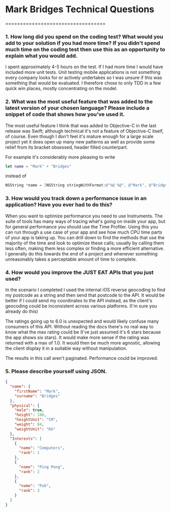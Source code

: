 # Mark Bridges Technical Questions
==================================

###  1. How long did you spend on the coding test? What would you add to your solution if you had more time? If you didn't spend much time on the coding test then use this as an opportunity to explain what you would add.

I spent approximately 4-5 hours on the test. If I had more time I would have included more unit tests. Unit testing mobile applications is not something every company looks for or actively undertakes so I was unsure if this was something that would be evaluated. I therefore chose to only TDD in a few quick win places, mostly concentrating on the model.

### 2. What was the most useful feature that was added to the latest version of your chosen language? Please include a snippet of code that shows how you've used it.

The most useful feature I think that was added to Objective-C in the last release was Swift; although technical it's not a feature of Objective-C itself, of course. Even though I don't feel it's mature enough for a large scale project yet it does open up many new patterns as well as provide some relief from its bracket obsessed, header filled counterpart.

For example it's considerably more pleasing to write

```Swift
let name = "Mark" + "Bridges"
```

instead of

```Objective-C
NSString *name = [NSString stringWithFormat:@"%@ %@", @"Mark", @"Bridges"];
```


### 3. How would you track down a performance issue in an application? Have you ever had to do this?

When you want to optimize performance you need to use Instruments. The suite of tools has many ways of tracing what's going on inside your app, but for general performance you should use the Time Profiler. Using this you can run through a use case of your app and see how much CPU time parts of your app is taking up. You can drill down to find the methods that use the majority of the time and look to optimize these calls; usually by calling them less often, making them less complex or finding a more efficient alternative. I generally do this towards the end of a project and whenever something unreasonably takes a perceptable amount of time to complete.

### 4. How would you improve the JUST EAT APIs that you just used?

In the scenario I completed I used the internal iOS reverse geocoding to find my postcode as a string and then send that postcode to the API. It would be better if I could send my coordinates to the API instead, as the client's geocoding could be inconsistent across various platforms. (I'm sure you already do this)

The ratings going up to 6.0 is unexpected and would likely confuse many consumers of this API. Without reading the docs there's no real way to know what the max rating could be (I've just assumed it's 6 stars because the app shows six stars). It would make more sense if the rating was returned with a max of 1.0. It would then be much more agnostic, allowing the client display it in a suitable way without manipulation.

The results in this call aren't paginated. Performance could be improved.


### 5. Please describe yourself using JSON.

```json
{
  "name": {
    "firstName": "Mark",
    "surname": "Bridges"
  },
  "physical": {
    "male": true,
    "height": 180,
    "heightUnit": "CM",
    "weight": 84,
    "weightUnit": "KG"
  },
  "Interests": [
    {
      "name": "Computers",
      "rank": 1
    },
    {
      "name": "Ping Pong",
      "rank": 2
    },
    {
      "name": "Pub",
      "rank": 3
    }
  ]
}
```
